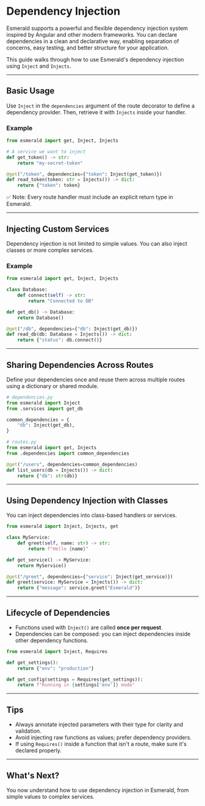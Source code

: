 # Dependency Injection

Esmerald supports a powerful and flexible dependency injection system inspired by Angular and other modern frameworks. You can declare dependencies in a clean and declarative way, enabling separation of concerns, easy testing, and better structure for your application.

This guide walks through how to use Esmerald's dependency injection using `Inject` and `Injects`.

---

## Basic Usage

Use `Inject` in the `dependencies` argument of the route decorator to define a dependency provider. Then, retrieve it with `Injects` inside your handler.

### Example
```python
from esmerald import get, Inject, Injects

# A service we want to inject
def get_token() -> str:
    return "my-secret-token"

@get("/token", dependencies={"token": Inject(get_token)})
def read_token(token: str = Injects()) -> dict:
    return {"token": token}
```

✅ Note: Every route handler must include an explicit return type in Esmerald.

---

## Injecting Custom Services

Dependency injection is not limited to simple values. You can also inject classes or more complex services.

### Example
```python
from esmerald import get, Inject, Injects

class Database:
    def connect(self) -> str:
        return "Connected to DB"

def get_db() -> Database:
    return Database()

@get("/db", dependencies={"db": Inject(get_db)})
def read_db(db: Database = Injects()) -> dict:
    return {"status": db.connect()}
```

---

## Sharing Dependencies Across Routes

Define your dependencies once and reuse them across multiple routes using a dictionary or shared module.

```python
# dependencies.py
from esmerald import Inject
from .services import get_db

common_dependencies = {
    "db": Inject(get_db),
}

# routes.py
from esmerald import get, Injects
from .dependencies import common_dependencies

@get("/users", dependencies=common_dependencies)
def list_users(db = Injects()) -> dict:
    return {"db": str(db)}
```

---

## Using Dependency Injection with Classes

You can inject dependencies into class-based handlers or services.

```python
from esmerald import Inject, Injects, get

class MyService:
    def greet(self, name: str) -> str:
        return f"Hello {name}"

def get_service() -> MyService:
    return MyService()

@get("/greet", dependencies={"service": Inject(get_service)})
def greet(service: MyService = Injects()) -> dict:
    return {"message": service.greet("Esmerald")}
```

---

## Lifecycle of Dependencies

- Functions used with `Inject()` are called **once per request**.
- Dependencies can be composed: you can inject dependencies inside other dependency functions.

```python
from esmerald import Inject, Requires

def get_settings():
    return {"env": "production"}

def get_config(settings = Requires(get_settings)):
    return f"Running in {settings['env']} mode"
```

---

## Tips

- Always annotate injected parameters with their type for clarity and validation.
- Avoid injecting raw functions as values; prefer dependency providers.
- If using `Requires()` inside a function that isn't a route, make sure it's declared properly.

---

## What's Next?

You now understand how to use dependency injection in Esmerald, from simple values to complex services.
